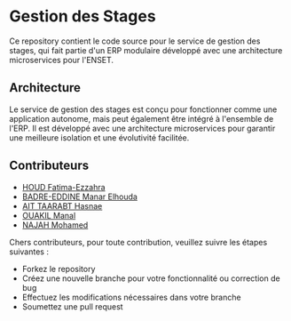 

# Gestion des Stages
Ce repository contient le code source pour le service de gestion des stages, qui fait partie d'un ERP modulaire développé avec une architecture microservices pour l'ENSET. 

## Architecture
Le service de gestion des stages est conçu pour fonctionner comme une application autonome, mais peut également être intégré à l'ensemble de l'ERP. Il est développé avec une architecture microservices pour garantir une meilleure isolation et une évolutivité facilitée.

## Contributeurs
- [HOUD Fatima-Ezzahra](https://github.com/HOUD-FatimaEzzahra)
- [BADRE-EDDINE Manar Elhouda](https://github.com/manar13297)
- [AIT TAARABT Hasnae](https://github.com/HASNAE-AITTAARABT)
- [OUAKIL Manal](https://github.com/OuakilManal22)
- [NAJAH Mohamed]()

Chers contributeurs, pour toute contribution, veuillez suivre les étapes suivantes :

- Forkez le repository
- Créez une nouvelle branche pour votre fonctionnalité ou correction de bug
- Effectuez les modifications nécessaires dans votre branche
- Soumettez une pull request


